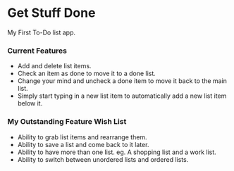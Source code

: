 Get Stuff Done
==============

My First To-Do list app.

### Current Features

- Add and delete list items.
- Check an item as done to move it to a done list.
- Change your mind and uncheck a done item to move it back to the main list.
- Simply start typing in a new list item to automatically add a new list item below it.

### My Outstanding Feature Wish List

- Ability to grab list items and rearrange them.
- Ability to save a list and come back to it later.
- Ability to have more than one list. eg. A shopping list and a work list.
- Ability to switch between unordered lists and ordered lists.